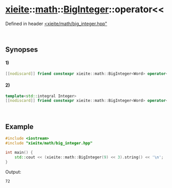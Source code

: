 # [xieite](../../../../../xieite.md)\:\:[math](../../../../../math.md)\:\:[BigInteger<Word>](../../../../big_integer.md)\:\:operator<<
Defined in header [<xieite/math/big_integer.hpp"](../../../../../../../include/xieite/math/big_integer.hpp)

&nbsp;

## Synopses
#### 1)
```cpp
[[nodiscard]] friend constexpr xieite::math::BigInteger<Word> operator<<(const xieite::math::BigInteger<Word>& leftOperand, const xieite::math::BigInteger<Word>& rightOperand) noexcept;
```
#### 2)
```cpp
template<std::integral Integer>
[[nodiscard]] friend constexpr xieite::math::BigInteger<Word> operator<<(const xieite::math::BigInteger<Word>& leftOperand, const Integer rightOperand) noexcept;
```

&nbsp;

## Example
```cpp
#include <iostream>
#include "xieite/math/big_integer.hpp"

int main() {
    std::cout << (xieite::math::BigInteger(9) << 3).string() << '\n';
}
```
Output:
```
72
```

